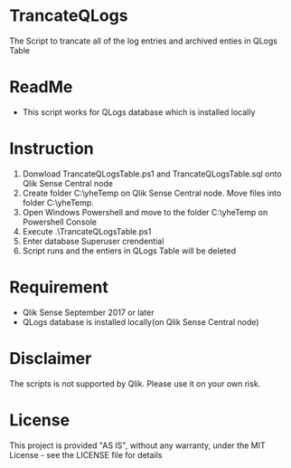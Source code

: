 # TrancateQLogs
The Script to trancate all of the log entries and archived enties in QLogs Table

# ReadMe
- This script works for QLogs database which is installed locally

# Instruction
1. Donwload TrancateQLogsTable.ps1 and TrancateQLogsTable.sql onto Qlik Sense Central node
2. Create folder C:\yheTemp on Qlik Sense Central node. Move files into folder C:\yheTemp.
3. Open Windows Powershell and move to the folder  C:\yheTemp on Powershell Console
4. Execute .\TrancateQLogsTable.ps1
5. Enter database Superuser crendential
6. Script runs and the entiers in QLogs Table will be deleted

# Requirement
- Qlik Sense September 2017 or later
- QLogs database is installed locally(on Qlik Sense Central node)


# Disclaimer
The scripts is not supported by Qlik. Please use it on your own risk. 

# License
This project is provided "AS IS", without any warranty, under the MIT License - see the LICENSE file for details



